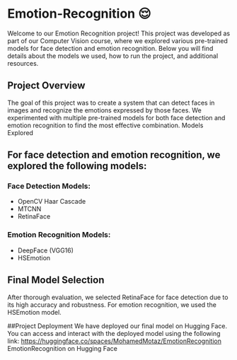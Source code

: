 # Emotion-Recognition 😌

Welcome to our Emotion Recognition project! This project was developed as part of our Computer Vision course, where we explored various pre-trained models for face detection and emotion recognition. Below you will find details about the models we used, how to run the project, and additional resources.

## Project Overview

The goal of this project was to create a system that can detect faces in images and recognize the emotions expressed by those faces. We experimented with multiple pre-trained models for both face detection and emotion recognition to find the most effective combination.
Models Explored

## For face detection and emotion recognition, we explored the following models:

### Face Detection Models:
* OpenCV Haar Cascade
* MTCNN
* RetinaFace

### Emotion Recognition Models:
* DeepFace (VGG16)
* HSEmotion

## Final Model Selection
After thorough evaluation, we selected RetinaFace for face detection due to its high accuracy and robustness. For emotion recognition, we used the HSEmotion model.


##Project Deployment
We have deployed our final model on Hugging Face. You can access and interact with the deployed model using the following link: https://huggingface.co/spaces/MohamedMotaz/EmotionRecognition
<be>
EmotionRecognition on Hugging Face
